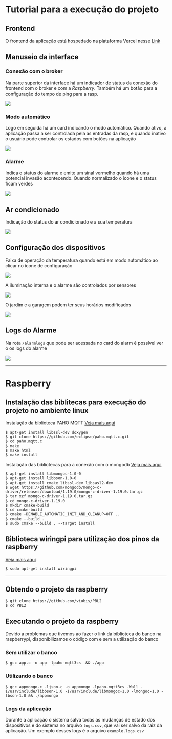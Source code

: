 # Tutorial para a execução do projeto

## Frontend

O frontend da aplicação está hospedado na plataforma Vercel nesse <a href="https://automacaoresidencial-mqtt.vercel.app/"> Link </a>

## Manuseio da interface

### Conexão com o broker

Na parte superior da interface há um indicador de status da conexão do frontend com o broker e com a <em>Raspberry</em>. Também há um botão para a configuração do tempo de ping para a rasp.

<img src="./images/conexao.png">

### Modo automático

Logo em seguida há um card indicando o modo automático. Quando ativo, a aplicação passa a ser controlada pela as entradas da rasp, e quando inativo o usuário pode controlar os estados com botões na aplicação

<img src="./images/modo automatico.png">

### Alarme

Indica o status do alarme e emite um sinal vermelho quando há uma potencial invasão acontecendo. Quando normalizado o ícone e o status ficam verdes

<img src="./images/alarme.png">

## Ar condicionado

Indicação do status do ar condicionado e a sua temperatura

<img src="./images/ac.jfif">

## Configuração dos dispositivos

Faixa de operação da temperatura quando está em modo automático ao clicar no ícone de configuração

<img src="./images/faixa de operacao ac.jfif">

A iluminação interna e o alarme são controlados por sensores

<img src="./images/controle alarme.jfif">

O jardim e a garagem podem ter seus horários modificados

<img src="./images/controle garagem.png">

## Logs do Alarme

Na rota `/alarmlogs` que pode ser acessada no card do alarm é possível ver o os logs do alarme

<img src="./images/logs.png">

---

# Raspberry

## Instalação das biblitecas para execução do projeto no ambiente linux

Instalação da biblioteca PAHO MQTT
<a href="https://www.eclipse.org/paho/index.php?page=clients/c/index.php"> Veja mais aqui</a>

```shell
$ apt-get install libssl-dev doxygen
$ git clone https://github.com/eclipse/paho.mqtt.c.git
$ cd paho.mqtt.c
$ make
$ make html
$ make install
```

Instalação das bibliotecas para a conexão com o mongodb
<a href="http://mongoc.org/libmongoc/1.19.0/installing.html">Veja mais aqui</a>

```shell
$ apt-get install libmongoc-1.0-0
$ apt-get install libbson-1.0-0
$ apt-get install cmake libssl-dev libsasl2-dev
$ wget https://github.com/mongodb/mongo-c-driver/releases/download/1.19.0/mongo-c-driver-1.19.0.tar.gz
$ tar xzf mongo-c-driver-1.19.0.tar.gz
$ cd mongo-c-driver-1.19.0
$ mkdir cmake-build
$ cd cmake-build
$ cmake -DENABLE_AUTOMATIC_INIT_AND_CLEANUP=OFF ..
$ cmake --build .
$ sudo cmake --build . --target install
```

## Biblioteca wiringpi para utilização dos pinos da raspberry

<a href="http://wiringpi.com/download-and-install/">Veja mais aqui</a>

```shell
$ sudo apt-get install wiringpi
```

---

## Obtendo o projeto da raspberry

```shell
$ git clone https://github.com/viubis/PBL2
$ cd PBL2
```

## Executando o projeto da raspberry

Devido a problemas que tivemos ao fazer o link da biblioteca do banco na raspberrypi, disponibilizamos o código com e sem a utilização do banco

### Sem utilizar o banco

```
$ gcc app.c -o app -lpaho-mqtt3cs  && ./app

```

### Utilizando o banco

```
$ gcc appmongo.c -ljson-c -o appmongo -lpaho-mqtt3cs -Wall -I/usr/include/libbson-1.0 -I/usr/include/libmongoc-1.0 -lmongoc-1.0 -lbson-1.0 && ./appmongo
```

### Logs da aplicação

Durante a aplicação o sistema salva todas as mudanças de estado dos dispositivos e do sistema no arquivo `logs.csv`, que vai ser salvo da raiz da aplicação. Um exemplo desses logs é o arquivo `example.logs.csv`
